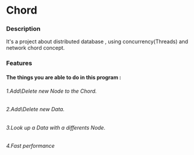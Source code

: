 # Chord
### Description
It's a project about distributed database , using concurrency(Threads) and network chord concept.

### Features
#### The things you are able to do in this program :

###### 1.Add\Delete new Node to the Chord.
###### 2.Add\Delete new Data.
###### 3.Look up a Data with a differents Node.
###### 4.Fast performance
